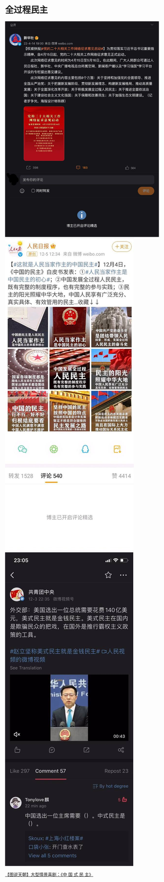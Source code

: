 # 全过程民主

![image](我为党的二十大建言献策-博主已开启评价精选.jpg)
![image](这就是人民当家做主的中国民主.png)
![image](美式民主.png)

[【图说天朝】大型情景喜剧：《中 国 式 民 主》](https://chinadigitaltimes.net/chinese/674196.html)
